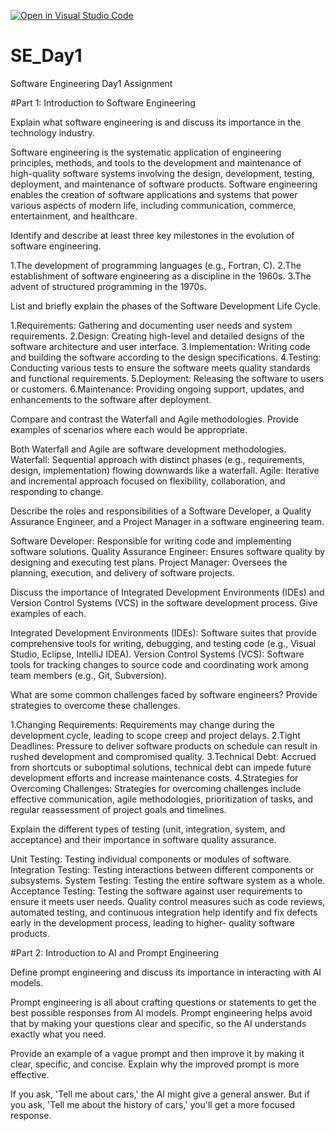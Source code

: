 [![Open in Visual Studio Code](https://classroom.github.com/assets/open-in-vscode-2e0aaae1b6195c2367325f4f02e2d04e9abb55f0b24a779b69b11b9e10269abc.svg)](https://classroom.github.com/online_ide?assignment_repo_id=18371379&assignment_repo_type=AssignmentRepo)
# SE_Day1
Software Engineering Day1 Assignment

#Part 1: Introduction to Software Engineering

Explain what software engineering is and discuss its importance in the technology industry.

Software engineering is the systematic application of engineering principles, methods, and tools to the development and maintenance of high-quality software systems involving the design, development, testing, deployment, and maintenance of software products. Software engineering enables the creation of software applications and systems that power various aspects of modern life, including communication, commerce, entertainment, and healthcare.

Identify and describe at least three key milestones in the evolution of software engineering.

1.The development of programming languages (e.g., Fortran, C).
2.The establishment of software engineering as a discipline in the 1960s.
3.The advent of structured programming in the 1970s.

List and briefly explain the phases of the Software Development Life Cycle.

1.Requirements: Gathering and documenting user needs and system requirements.
2.Design: Creating high-level and detailed designs of the software architecture and user interface.
3.Implementation: Writing code and building the software according to the design specifications.
4.Testing: Conducting various tests to ensure the software meets quality standards and functional requirements.
5.Deployment: Releasing the software to users or customers.
6.Maintenance: Providing ongoing support, updates, and enhancements to the software after deployment.

Compare and contrast the Waterfall and Agile methodologies. Provide examples of scenarios where each would be appropriate.

Both Waterfall and Agile are software development methodologies.
Waterfall: Sequential approach with distinct phases (e.g., requirements, design, implementation) flowing downwards like a waterfall.
Agile: Iterative and incremental approach focused on flexibility, collaboration, and responding to change.

Describe the roles and responsibilities of a Software Developer, a Quality Assurance Engineer, and a Project Manager in a software engineering team.

Software Developer: Responsible for writing code and implementing software solutions.
Quality Assurance Engineer: Ensures software quality by designing and executing test plans.
Project Manager: Oversees the planning, execution, and delivery of software projects.

Discuss the importance of Integrated Development Environments (IDEs) and Version Control Systems (VCS) in the software development process. Give examples of each.

Integrated Development Environments (IDEs): Software suites that provide comprehensive tools for writing, debugging, and testing code (e.g., Visual Studio, Eclipse, 
      IntelliJ IDEA).
Version Control Systems (VCS): Software tools for tracking changes to source code and coordinating work among team members (e.g., Git, Subversion).


What are some common challenges faced by software engineers? Provide strategies to overcome these challenges.

1.Changing Requirements: Requirements may change during the development cycle, leading to scope creep and project delays.
2.Tight Deadlines: Pressure to deliver software products on schedule can result in rushed development and compromised quality.
3.Technical Debt: Accrued from shortcuts or suboptimal solutions, technical debt can impede future development efforts and increase maintenance costs.
4.Strategies for Overcoming Challenges: Strategies for overcoming challenges include effective communication, agile methodologies, prioritization of tasks, and regular 
 reassessment of project goals and timelines.

Explain the different types of testing (unit, integration, system, and acceptance) and their importance in software quality assurance.

Unit Testing: Testing individual components or modules of software.
Integration Testing: Testing interactions between different components or subsystems.
System Testing: Testing the entire software system as a whole.
Acceptance Testing: Testing the software against user requirements to ensure it meets user needs.
Quality control measures such as code reviews, automated testing, and continuous integration help identify and fix defects early in the development process, leading to higher- 
         quality software products.


#Part 2: Introduction to AI and Prompt Engineering


Define prompt engineering and discuss its importance in interacting with AI models.

Prompt engineering is all about crafting questions or statements to get the best possible responses from AI models.
Prompt engineering helps avoid that by making your questions clear and specific, so the AI understands exactly what you need.


Provide an example of a vague prompt and then improve it by making it clear, specific, and concise. Explain why the improved prompt is more effective.

If you ask, 'Tell me about cars,' the AI might give a general answer. 
But if you ask, 'Tell me about the history of cars,' you'll get a more focused response.

